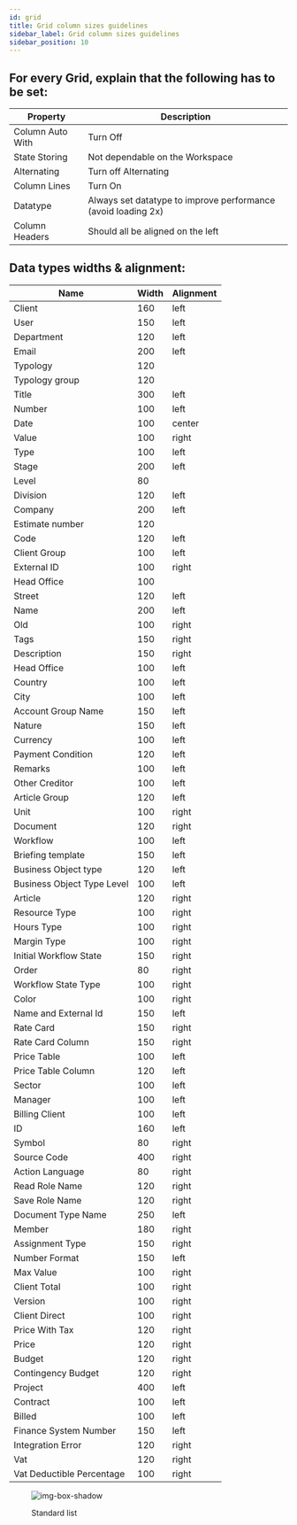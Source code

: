 ```yaml
---
id: grid
title: Grid column sizes guidelines
sidebar_label: Grid column sizes guidelines
sidebar_position: 10
---
```


 <!-- 1 isto são dataTypes ? 
2- o que é o task type é ? 
3- datatime é dateTime

- Booleans - 100, center
- Task type - 80, left
- Datatime - 120, center
- Datetime - 150, center -->

 
## For every Grid, explain that the following has to be set:

<table className="custom-table">
    <thead> 
        <tr>
            <th>Property</th>
            <th>Description</th>
        </tr>
    </thead>
    <tbody>
    <tr className="selected">
            <td>Column Auto With</td>
            <td>Turn Off</td>
        </tr>
        <tr className="selected">
            <td>State Storing</td>
            <td>Not dependable on the Workspace</td>
        </tr> 
        <tr className="selected">
            <td>Alternating</td>
            <td>Turn off Alternating</td>
        </tr>
        <tr className="selected">
            <td>Column Lines</td>
            <td>Turn On</td>
        </tr>
        <tr className="selected">
            <td>Datatype</td>
            <td>Always set datatype to improve performance (avoid loading 2x)</td>
        </tr>
        <tr className="selected">
            <td>Column Headers</td>
            <td>Should all be aligned on the left</td>
        </tr>
    </tbody>
</table>

<!-- - Column aligment and default sizes beetween data types: -->


## Data types widths & alignment:


 <table className="custom-table">
    <thead> 
        <tr>
            <th>Name</th>
            <th>Width</th>
            <th>Alignment</th>
        </tr>
    </thead>
    <tbody>
        <tr className="selected">
            <td>Client</td>
            <td>160</td>
            <td>left</td>
        </tr>
        <tr className="selected">
            <td>User</td>
            <td>150</td>
            <td>left</td>
        </tr> 
         <tr className="selected">
            <td>Department</td>
            <td>120</td>
            <td>left</td>
        </tr>
        <tr className="selected">
            <td>Email</td>
            <td>200</td>
            <td>left</td>
        </tr>
        <tr className="selected">
            <td>Typology</td>
            <td>120</td>
            <td></td>
        </tr>
         <tr className="selected">
            <td>Typology group</td>
            <td>120</td>
            <td></td>
        </tr>
         <tr className="selected">
            <td>Title</td>
            <td>300</td>
            <td>left</td>
        </tr>
        <tr className="selected">
            <td>Number</td>
            <td>100</td>
            <td>left</td>
        </tr>
        <tr className="selected">
            <td>Date</td>
            <td>100</td>
            <td>center</td>
        </tr>
        <tr className="selected">
            <td>Value</td>
            <td>100</td>
            <td>right</td>
        </tr>
        <tr className="selected">
            <td>Type</td>
            <td>100</td>
            <td>left</td>
        </tr>
        <tr className="selected">
            <td>Stage</td>
            <td>200</td>
            <td>left</td>
        </tr>
        <tr className="selected">
            <td>Level</td>
            <td>80</td>
            <td></td>
        </tr>
        <tr className="selected">
            <td>Division</td>
            <td>120</td>
            <td>left</td>
        </tr>
        <tr className="selected">
            <td>Company</td>
            <td>200</td>
            <td>left</td>
        </tr>
        <tr className="selected">
            <td>Estimate number</td>
            <td>120</td>
            <td></td>
        </tr>
        <tr className="selected">
            <td>Code</td>
            <td>120</td>
            <td>left</td>
        </tr>
        <tr className="selected">
            <td>Client Group</td>
            <td>100</td>
            <td>left</td>
        </tr>
         <tr className="selected">
            <td>External ID</td>
            <td>100</td>
            <td>right</td>
        </tr>
         <tr className="selected">
            <td>Head Office</td>
            <td>100</td>
            <td></td>
        </tr>
         <tr className="selected">
            <td>Street</td>
            <td>120</td>
            <td>left</td>
        </tr>
         <tr className="selected">
            <td>Name</td>
            <td>200</td>
            <td>left</td>
        </tr>
         <tr className="selected">
            <td>Old</td>
            <td>100</td>
            <td>right</td>
        </tr>
         <tr className="selected">
            <td>Tags</td>
            <td>150</td>
            <td>right</td>
        </tr>
         <tr className="selected">
            <td>Description</td>
            <td>150</td>
            <td>right</td>
        </tr>
         <tr className="selected">
            <td>Head Office</td>
            <td>100</td>
            <td>left</td>
        </tr>
         <tr className="selected">
            <td>Country</td>
            <td>100</td>
            <td>left</td>
        </tr>
        <tr className="selected">
            <td>City</td>
            <td>100</td>
            <td>left</td>
        </tr>
        <tr className="selected">
            <td>Account Group Name</td>
            <td>150</td>
            <td>left</td>
        </tr>
        <tr className="selected">
            <td>Nature</td>
            <td>150</td>
            <td>left</td>
        </tr>
        <tr className="selected">
            <td>Currency</td>
            <td>100</td>
            <td>left</td>
        </tr>
        <tr className="selected">
            <td>Payment Condition</td>
            <td>120</td>
            <td>left</td>
        </tr>
         <tr className="selected">
            <td>Remarks</td>
            <td>100</td>
            <td>left</td>
        </tr>
         <tr className="selected">
            <td>Other Creditor</td>
            <td>100</td>
            <td>left</td>
        </tr>
         <tr className="selected">
            <td>Article Group</td>
            <td>120</td>
            <td>left</td>
        </tr>
        <tr className="selected">
            <td>Unit</td>
            <td>100</td>
            <td>right</td>
        </tr>
         <tr className="selected">
            <td>Document</td>
            <td>120</td>
            <td>right</td>
        </tr>
        <tr className="selected">
            <td>Workflow</td>
            <td>100</td>
            <td>left</td>
        </tr>
         <tr className="selected">
            <td>Briefing template</td>
            <td>150</td>
            <td>left</td>
        </tr>
        <tr className="selected">
            <td>Business Object type</td>
            <td>120</td>
            <td>left</td>
        </tr>
        <tr className="selected">
            <td>Business Object Type Level</td>
            <td>100</td>
            <td>left</td>
        </tr>
        <tr className="selected">
            <td>Article</td>
            <td>120</td>
            <td>right</td>
        </tr>
         <tr className="selected">
            <td>Resource Type</td>
            <td>100</td>
            <td>right</td>
        </tr>
        <tr className="selected">
            <td>Hours Type</td>
            <td>100</td>
            <td>right</td>
        </tr>
        <tr className="selected">
            <td>Margin Type</td>
            <td>100</td>
            <td>right</td>
        </tr>
        <tr className="selected">
            <td>Initial Workflow State</td>
            <td>150</td>
            <td>right</td>
        </tr>
        <tr className="selected">
            <td>Order</td>
            <td>80</td>
            <td>right</td>
        </tr>
        <tr className="selected">
            <td>Workflow State Type</td>
            <td>100</td>
            <td>right</td>
        </tr>
        <tr className="selected">
            <td>Color</td>
            <td>100</td>
            <td>right</td>
        </tr>
         <tr className="selected">
            <td>Name and External Id</td>
            <td>150</td>
            <td>left</td>
        </tr>
        <tr className="selected">
            <td>Rate Card</td>
            <td>150</td>
            <td>right</td>
        </tr>
        <tr className="selected">
            <td>Rate Card Column</td>
            <td>150</td>
            <td>right</td>
        </tr>
         <tr className="selected">
            <td>Price Table</td>
            <td>100</td>
            <td>left</td>
        </tr>
        <tr className="selected">
            <td>Price Table Column</td>
            <td>120</td>
            <td>left</td>
        </tr>
        <tr className="selected">
            <td>Sector</td>
            <td>100</td>
            <td>left</td>
        </tr>
        <tr className="selected">
            <td>Manager</td>
            <td>100</td>
            <td>left</td>
        </tr>
        <tr className="selected">
            <td>Billing Client</td>
            <td>100</td>
            <td>left</td>
        </tr>
        <tr className="selected">
            <td>ID</td>
            <td>160</td>
            <td>left</td>
        </tr>
        <tr className="selected">
            <td>Symbol</td>
            <td>80</td>
            <td>right</td>
        </tr>
        <tr className="selected">
            <td>Source Code</td>
            <td>400</td>
            <td>right</td>
        </tr>
        <tr className="selected">
            <td>Action Language</td>
            <td>80</td>
            <td>right</td>
        </tr>
        <tr className="selected">
            <td>Read Role Name</td>
            <td>120</td>
            <td>right</td>
        </tr>
         <tr className="selected">
            <td>Save Role Name</td>
            <td>120</td>
            <td>right</td>
        </tr>
        <tr className="selected">
            <td>Document Type Name</td>
            <td>250</td>
            <td>left</td>
        </tr>
        <tr className="selected">
            <td>Member</td>
            <td>180</td>
            <td>right</td>
        </tr>
        <tr className="selected">
            <td>Assignment Type</td>
            <td>150</td>
            <td>right</td>
        </tr>
         <tr className="selected">
            <td>Number Format</td>
            <td>150</td>
            <td>left</td>
        </tr>
        <tr className="selected">
            <td>Max Value</td>
            <td>100</td>
            <td>right</td>
        </tr>
        <tr className="selected">
            <td>Client Total</td>
            <td>100</td>
            <td>right</td>
        </tr>
        <tr className="selected">
            <td>Version</td>
            <td>100</td>
            <td>right</td>
        </tr>
        <tr className="selected">
            <td>Client Direct</td>
            <td>100</td>
            <td>right</td>
        </tr>
        <tr className="selected">
            <td>Price With Tax</td>
            <td>120</td>
            <td>right</td>
        </tr>
        <tr className="selected">
            <td>Price</td>
            <td>120</td>
            <td>right</td>
        </tr>
        <tr className="selected">
            <td>Budget</td>
            <td>120</td>
            <td>right</td>
        </tr>
        <tr className="selected">
            <td>Contingency Budget</td>
            <td>120</td>
            <td>right</td>
        </tr>
         <tr className="selected">
            <td>Project</td>
            <td>400</td>
            <td>left</td>
        </tr>
        <tr className="selected">
            <td>Contract</td>
            <td>100</td>
            <td>left</td>
        </tr>
        <tr className="selected">
            <td>Billed</td>
            <td>100</td>
            <td>left</td>
        </tr>
        <tr className="selected">
            <td>Finance System Number</td>
            <td>150</td>
            <td>left</td>
        </tr>
        <tr className="selected">
            <td>Integration Error</td>
            <td>120</td>
            <td>right</td>
        </tr>
        <tr className="selected">
            <td>Vat</td>
            <td>120</td>
            <td>right</td>
        </tr>
        <tr className="selected">
            <td>Vat Deductible Percentage</td>
            <td>100</td>
            <td>right</td>
        </tr>
    </tbody>
</table> 


<figure>

![img-box-shadow](/img/design/design-standard-list.png)
<figcaption>Standard list</figcaption>
</figure>


